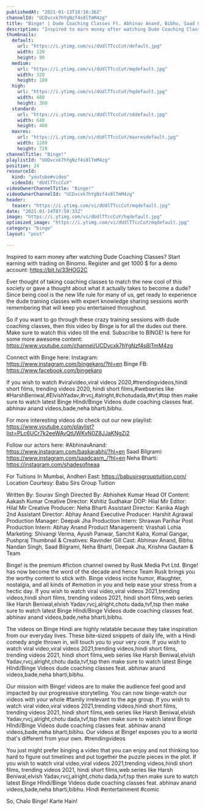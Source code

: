 ```yaml
---
publishedAt: "2021-01-13T18:16:36Z"
channelId: "UCDvcxk7hYgNzf4s8lTmM4zg"
title: "Binge! | Dude Coaching Classes Ft. Abhinav Anand, Bibhu, Saad & Neha | डूड कैसे बने?"
description: "Inspired to earn money after watching Dude Coaching Classes? Start earning with trading on Binomo. Register and get 1000 $ for a demo account: https://bit.ly/33HOG2C\n\nEver thought of taking coaching classes to match the new cool of this society or gave a thought about what it actually takes to become a dude? Since being cool is the new life rule for many of us, get ready to experience the dude training classes with expert knowledge sharing sessions worth remembering that will keep you entertained throughout.\n\nSo if you want to go through these crazy training sessions with dude coaching classes, then this video by Binge is for all the dudes out there. Make sure to watch this video till the end. Subscribe to BINGE! Is here for some more awesome content: https://www.youtube.com/channel/UCDvcxk7hYgNzf4s8lTmM4zg\n\nConnect with Binge here:\nInstagram: https://www.instagram.com/bingekaro/?hl=en\nBinge FB: https://www.facebook.com/bingekaro\n\nIf you wish to watch #viralvideo,viral videos 2020,#trendingvideos,hindi short films, trending videos 2020, hindi short films,#webseries like #HarshBeniwal,#ElvishYadav,#rvcj,#alright,#chotudada,#tvf,#tsp then make sure to watch latest Binge HIndi/Binge Videos dude coaching classes feat. abhinav anand videos,bade,neha bharti,bibhu. \n\nFor more interesting videos do check out our new playlist: https://www.youtube.com/playlist?list=PLc6UCr7k2eeWAvQtUWKvN0Z8JJaKNgZi2\n\nFollow our actors here:\n#AbhinavAnand: https://www.instagram.com/baskarabhi/?hl=en\nSaad Bilgrami: https://www.instagram.com/saadcasm_/?hl=en\nNeha Bharti: https://instagram.com/shadesofneaa\n\nFor Tuitions In Mumbai, Andheri East: https://babusirsgrouptuition.com/\nLocation Courtesy:  Babu Sirs Group Tuition\n\nWritten By: Sourav Singh\nDirected By: Abhishek Kumar\nHead Of Content: Aakash Kumar\nCreative Director: Kshitiz Sudhakar\nDOP: Hilal Mir\nEditor: Hilal Mir\nCreative Producer: Neha Bharti\nAssistant Director: Kanika Alagh\n2nd Assistant Director: Abhay Anand\nExecutive Producer: Harshit Agrawal\nProduction Manager: Deepak Jha\nProduction Intern: Shrawan Parihar\nPost Production Intern: Abhay Anand\nProduct Management: Vrashali Lohia\nMarketing: Shivangi Verma, Ayush Panwar, Sanchit Kalra, Komal Gangar, Pushpraj\nThumbnail & Creatives: Ravinder Gill\nCast: Abhinav Anand, Bibhu Nandan Singh, Saad Bilgrami, Neha Bharti, Deepak Jha, Krishna Gautam & Team\n\nBinge! is the premium #fiction channel owned by Rusk Media Pvt Ltd. Binge! has now become the word of the decade and hence Team Rusk brings you the worthy content to stick with. Binge videos incite humor, #laughter, nostalgia, and all kinds of #emotion in you and help ease your stress from a hectic day. If you wish to watch viral video,viral videos 2021,trending videos,hindi short films, trending videos 2021, hindi short films,web series like Harsh Beniwal,elvish Yadav,rvcj,alright,chotu dada,tvf,tsp then make sure to watch latest Binge HIndi/Binge Videos dude coaching classes feat. abhinav anand videos,bade,neha bharti,bibhu. \n\n\nThe videos on Binge Hindi are highly relatable because they take inspiration from our everyday lives. These bite-sized snippets of daily life, with a Hindi comedy angle thrown in, will touch you to your very core. If you wish to watch viral video,viral videos 2021,trending videos,hindi short films, trending videos 2021, hindi short films,web series like Harsh Beniwal,elvish Yadav,rvcj,alright,chotu dada,tvf,tsp then make sure to watch latest Binge HIndi/Binge Videos dude coaching classes feat. abhinav anand videos,bade,neha bharti,bibhu. \n\n Our mission with Binge! videos are to make the audience feel good and impacted by our progressive storytelling. You can now binge-watch our videos with your whole #family irrelevant to the age group. If you wish to watch viral video,viral videos 2021,trending videos,hindi short films, trending videos 2021, hindi short films,web series like Harsh Beniwal,elvish Yadav,rvcj,alright,chotu dada,tvf,tsp then make sure to watch latest Binge HIndi/Binge Videos dude coaching classes feat. abhinav anand videos,bade,neha bharti,bibhu.  Our videos at Binge! exposes you to a world that's different from your own. #trendingvideos\n\nYou just might prefer binging a video that you can enjoy and not thinking too hard to figure out timelines and put together the puzzle pieces in the plot. If you wish to watch viral video,viral videos 2021,trending videos,hindi short films, trending videos 2021, hindi short films,web series like Harsh Beniwal,elvish Yadav,rvcj,alright,chotu dada,tvf,tsp then make sure to watch latest Binge HIndi/Binge Videos dude coaching classes feat. abhinav anand videos,bade,neha bharti,bibhu. Hindi #entertainment #comic  \n\nSo, Chalo Binge! Karte Hain!"
thumbnails:
  default:
    url: "https://i.ytimg.com/vi/dUdlTTccCuY/default.jpg"
    width: 120
    height: 90
  medium:
    url: "https://i.ytimg.com/vi/dUdlTTccCuY/mqdefault.jpg"
    width: 320
    height: 180
  high:
    url: "https://i.ytimg.com/vi/dUdlTTccCuY/hqdefault.jpg"
    width: 480
    height: 360
  standard:
    url: "https://i.ytimg.com/vi/dUdlTTccCuY/sddefault.jpg"
    width: 640
    height: 480
  maxres:
    url: "https://i.ytimg.com/vi/dUdlTTccCuY/maxresdefault.jpg"
    width: 1280
    height: 720
channelTitle: "Binge!"
playlistId: "UUDvcxk7hYgNzf4s8lTmM4zg"
position: 24
resourceId:
  kind: "youtube#video"
  videoId: "dUdlTTccCuY"
videoOwnerChannelTitle: "Binge!"
videoOwnerChannelId: "UCDvcxk7hYgNzf4s8lTmM4zg"
header:
  teaser: "https://i.ytimg.com/vi/dUdlTTccCuY/mqdefault.jpg"
date: "2021-01-14T07:50:33Z"
image: "https://i.ytimg.com/vi/dUdlTTccCuY/hqdefault.jpg"
optimized_image: "https://i.ytimg.com/vi/dUdlTTccCuY/mqdefault.jpg"
category: "binge"
layout: "post"

---
```

Inspired to earn money after watching Dude Coaching Classes? Start earning with trading on Binomo. Register and get 1000 $ for a demo account: https://bit.ly/33HOG2C

Ever thought of taking coaching classes to match the new cool of this society or gave a thought about what it actually takes to become a dude? Since being cool is the new life rule for many of us, get ready to experience the dude training classes with expert knowledge sharing sessions worth remembering that will keep you entertained throughout.

So if you want to go through these crazy training sessions with dude coaching classes, then this video by Binge is for all the dudes out there. Make sure to watch this video till the end. Subscribe to BINGE! Is here for some more awesome content: https://www.youtube.com/channel/UCDvcxk7hYgNzf4s8lTmM4zg

Connect with Binge here:
Instagram: https://www.instagram.com/bingekaro/?hl=en
Binge FB: https://www.facebook.com/bingekaro

If you wish to watch #viralvideo,viral videos 2020,#trendingvideos,hindi short films, trending videos 2020, hindi short films,#webseries like #HarshBeniwal,#ElvishYadav,#rvcj,#alright,#chotudada,#tvf,#tsp then make sure to watch latest Binge HIndi/Binge Videos dude coaching classes feat. abhinav anand videos,bade,neha bharti,bibhu. 

For more interesting videos do check out our new playlist: https://www.youtube.com/playlist?list=PLc6UCr7k2eeWAvQtUWKvN0Z8JJaKNgZi2

Follow our actors here:
#AbhinavAnand: https://www.instagram.com/baskarabhi/?hl=en
Saad Bilgrami: https://www.instagram.com/saadcasm_/?hl=en
Neha Bharti: https://instagram.com/shadesofneaa

For Tuitions In Mumbai, Andheri East: https://babusirsgrouptuition.com/
Location Courtesy:  Babu Sirs Group Tuition

Written By: Sourav Singh
Directed By: Abhishek Kumar
Head Of Content: Aakash Kumar
Creative Director: Kshitiz Sudhakar
DOP: Hilal Mir
Editor: Hilal Mir
Creative Producer: Neha Bharti
Assistant Director: Kanika Alagh
2nd Assistant Director: Abhay Anand
Executive Producer: Harshit Agrawal
Production Manager: Deepak Jha
Production Intern: Shrawan Parihar
Post Production Intern: Abhay Anand
Product Management: Vrashali Lohia
Marketing: Shivangi Verma, Ayush Panwar, Sanchit Kalra, Komal Gangar, Pushpraj
Thumbnail & Creatives: Ravinder Gill
Cast: Abhinav Anand, Bibhu Nandan Singh, Saad Bilgrami, Neha Bharti, Deepak Jha, Krishna Gautam & Team

Binge! is the premium #fiction channel owned by Rusk Media Pvt Ltd. Binge! has now become the word of the decade and hence Team Rusk brings you the worthy content to stick with. Binge videos incite humor, #laughter, nostalgia, and all kinds of #emotion in you and help ease your stress from a hectic day. If you wish to watch viral video,viral videos 2021,trending videos,hindi short films, trending videos 2021, hindi short films,web series like Harsh Beniwal,elvish Yadav,rvcj,alright,chotu dada,tvf,tsp then make sure to watch latest Binge HIndi/Binge Videos dude coaching classes feat. abhinav anand videos,bade,neha bharti,bibhu. 


The videos on Binge Hindi are highly relatable because they take inspiration from our everyday lives. These bite-sized snippets of daily life, with a Hindi comedy angle thrown in, will touch you to your very core. If you wish to watch viral video,viral videos 2021,trending videos,hindi short films, trending videos 2021, hindi short films,web series like Harsh Beniwal,elvish Yadav,rvcj,alright,chotu dada,tvf,tsp then make sure to watch latest Binge HIndi/Binge Videos dude coaching classes feat. abhinav anand videos,bade,neha bharti,bibhu. 

 Our mission with Binge! videos are to make the audience feel good and impacted by our progressive storytelling. You can now binge-watch our videos with your whole #family irrelevant to the age group. If you wish to watch viral video,viral videos 2021,trending videos,hindi short films, trending videos 2021, hindi short films,web series like Harsh Beniwal,elvish Yadav,rvcj,alright,chotu dada,tvf,tsp then make sure to watch latest Binge HIndi/Binge Videos dude coaching classes feat. abhinav anand videos,bade,neha bharti,bibhu.  Our videos at Binge! exposes you to a world that's different from your own. #trendingvideos

You just might prefer binging a video that you can enjoy and not thinking too hard to figure out timelines and put together the puzzle pieces in the plot. If you wish to watch viral video,viral videos 2021,trending videos,hindi short films, trending videos 2021, hindi short films,web series like Harsh Beniwal,elvish Yadav,rvcj,alright,chotu dada,tvf,tsp then make sure to watch latest Binge HIndi/Binge Videos dude coaching classes feat. abhinav anand videos,bade,neha bharti,bibhu. Hindi #entertainment #comic  

So, Chalo Binge! Karte Hain!